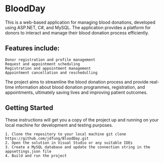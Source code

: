# BloodDay

This is a web-based application for managing blood donations, developed using ASP.NET, C#, and MySQL. The application provides a platform for donors to interact and manage their blood donation process efficiently.

## Features include:

    Donor registration and profile management
    Request and appointment scheduling
    Registration and appointment management
    Appointment cancellation and reschedulling

The project aims to streamline the blood donation process and provide real-time information about blood donation programmes, registration, and appointments, ultimately saving lives and improving patient outcomes.

## Getting Started

These instructions will get you a copy of the project up and running on your local machine for development and testing purposes.

    1. Clone the repository to your local machine git clone https://github.com/jdfung/BloodDay.git
    2. Open the solution in Visual Studio or any suitable IDEs
    3. Create a MySQL database and update the connection string in the appsettings.json file
    4. Build and run the project
